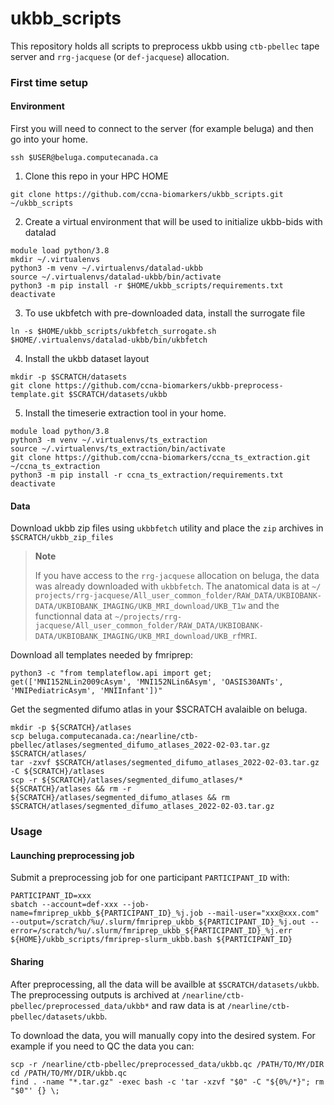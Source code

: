 # ukbb_scripts
This repository holds all scripts to preprocess ukbb using `ctb-pbellec` tape server and `rrg-jacquese` (or `def-jacquese`) allocation.

### First time setup

#### Environment

First you will need to connect to the server (for example beluga) and then go into your home.
```
ssh $USER@beluga.computecanada.ca
```

1. Clone this repo in your HPC HOME
```
git clone https://github.com/ccna-biomarkers/ukbb_scripts.git ~/ukbb_scripts
```

2. Create a virtual environment that will be used to initialize ukbb-bids with datalad
```
module load python/3.8
mkdir ~/.virtualenvs
python3 -m venv ~/.virtualenvs/datalad-ukbb
source ~/.virtualenvs/datalad-ukbb/bin/activate
python3 -m pip install -r $HOME/ukbb_scripts/requirements.txt
deactivate
```

3. To use ukbfetch with pre-downloaded data, install the surrogate file
```
ln -s $HOME/ukbb_scripts/ukbfetch_surrogate.sh $HOME/.virtualenvs/datalad-ukbb/bin/ukbfetch
```

4. Install the ukbb dataset layout
```
mkdir -p $SCRATCH/datasets
git clone https://github.com/ccna-biomarkers/ukbb-preprocess-template.git $SCRATCH/datasets/ukbb
```

5. Install the timeserie extraction tool in your home.
```
module load python/3.8
python3 -m venv ~/.virtualenvs/ts_extraction
source ~/.virtualenvs/ts_extraction/bin/activate
git clone https://github.com/ccna-biomarkers/ccna_ts_extraction.git ~/ccna_ts_extraction
python3 -m pip install -r ccna_ts_extraction/requirements.txt
deactivate
```

####  Data

Download ukbb zip files using `ukbbfetch` utility and place the `zip` archives in `$SCRATCH/ukbb_zip_files`

>**Note**
>
>If you have access to the `rrg-jacquese` allocation on beluga, the data was already downloaded with `ukbbfetch`. The anatomical data is at `~/ projects/rrg-jacquese/All_user_common_folder/RAW_DATA/UKBIOBANK-DATA/UKBIOBANK_IMAGING/UKB_MRI_download/UKB_T1w` and the functionnal data at `~/projects/rrg-jacquese/All_user_common_folder/RAW_DATA/UKBIOBANK-DATA/UKBIOBANK_IMAGING/UKB_MRI_download/UKB_rfMRI`.

Download all templates needed by fmriprep:
```
python3 -c "from templateflow.api import get; get(['MNI152NLin2009cAsym', 'MNI152NLin6Asym', 'OASIS30ANTs', 'MNIPediatricAsym', 'MNIInfant'])"
```

Get the segmented difumo atlas in your $SCRATCH avalaible on beluga.
```
mkdir -p ${SCRATCH}/atlases
scp beluga.computecanada.ca:/nearline/ctb-pbellec/atlases/segmented_difumo_atlases_2022-02-03.tar.gz $SCRATCH/atlases/
tar -zxvf $SCRATCH/atlases/segmented_difumo_atlases_2022-02-03.tar.gz -C ${SCRATCH}/atlases
scp -r ${SCRATCH}/atlases/segmented_difumo_atlases/* ${SCRATCH}/atlases && rm -r ${SCRATCH}/atlases/segmented_difumo_atlases && rm $SCRATCH/atlases/segmented_difumo_atlases_2022-02-03.tar.gz
```

### Usage

#### Launching preprocessing job

Submit a preprocessing job for one participant `PARTICIPANT_ID` with:

```
PARTICIPANT_ID=xxx
sbatch --account=def-xxx --job-name=fmriprep_ukbb_${PARTICIPANT_ID}_%j.job --mail-user="xxx@xxx.com" --output=/scratch/%u/.slurm/fmriprep_ukbb_${PARTICIPANT_ID}_%j.out --error=/scratch/%u/.slurm/fmriprep_ukbb_${PARTICIPANT_ID}_%j.err ${HOME}/ukbb_scripts/fmriprep-slurm_ukbb.bash ${PARTICIPANT_ID}
```

#### Sharing

After preprocessing, all the data will be availble at `$SCRATCH/datasets/ukbb`.
The preprocessing outputs is archived at `/nearline/ctb-pbellec/preprocessed_data/ukbb*` and raw data is at `/nearline/ctb-pbellec/datasets/ukbb`.

To download the data, you will manually copy into the desired system. For example if you need to QC the data you can:
```
scp -r /nearline/ctb-pbellec/preprocessed_data/ukbb.qc /PATH/TO/MY/DIR
cd /PATH/TO/MY/DIR/ukbb.qc
find . -name "*.tar.gz" -exec bash -c 'tar -xzvf "$0" -C "${0%/*}"; rm "$0"' {} \;
```
